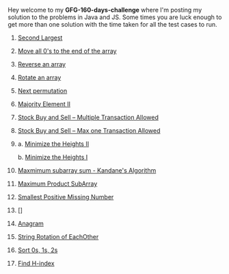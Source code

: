 Hey welcome to my   **GFG-160-days-challenge** where I'm posting my solution to the problems in Java and JS. Some times you are luck enough to get more than one solution with the time taken for all the test cases to run.

1. [Second Largest](https://github.com/lakshmir1098/GFG-160-days-challenge/blob/master/01%20Second%20Largest.md)
2. [Move all 0's to the end of the array](https://github.com/lakshmir1098/GFG-160-days-challenge/blob/master/02%20Move%20all%200s%20to%20end.md)
3. [Reverse an array](https://github.com/lakshmir1098/GFG-160-days-challenge/blob/master/03%20Reverse%20an%20array.md)
4. [Rotate an array](https://github.com/lakshmir1098/GFG-160-days-challenge/blob/master/04%20rotate%20array.md)
5. [Next permutation](https://github.com/lakshmir1098/GFG-160-days-challenge/blob/master/05%20Next%20permutation.mds)
6. [Majority Element II](https://github.com/lakshmir1098/GFG-160-days-challenge/blob/master/06%20Majority%20Element%20II.md)
7. [Stock Buy and Sell – Multiple Transaction Allowed](https://github.com/lakshmir1098/GFG-160-days-challenge/blob/master/07%20Stock%20Buy%20and%20Sell%20%E2%80%93%20Multiple%20Transaction%20Allowed.md)
8. [Stock Buy and Sell – Max one Transaction Allowed](https://github.com/lakshmir1098/GFG-160-days-challenge/blob/master/08%20Stock%20Buy%20and%20Sell%20%E2%80%93%20Max%20one%20Transaction%20Allowed.md)
9. a. [Minimize the Heights II](https://github.com/lakshmir1098/GFG-160-days-challenge/blob/master/09%20a%20Minimize%20the%20Heights%20II.md)
  
   b. [Minimize the Heights I](https://github.com/lakshmir1098/GFG-160-days-challenge/blob/master/09%20b%20Minimize%20the%20Heights%20I.mds) 
10. [Maxmimum subarray sum - Kandane's Algorithm](https://github.com/lakshmir1098/GFG-160-days-challenge/blob/master/10%20Maxmimum%20subarray%20sum%20-%20Kandane's%20Algorithm.md)
11. [Maximum Product SubArray]() 
13. [Smallest Positive Missing Number]()
14. []
16. [Anagram](https://github.com/lakshmir1098/GFG-160-days-challenge/blob/master/16%20Anagram.md)
20. [String Rotation of EachOther](https://github.com/lakshmir1098/GFG-160-days-challenge/blob/master/20%20%20String%20Rotation%20of%20EachOther.md)
21. [Sort 0s, 1s, 2s]()
22. [Find H-index]()